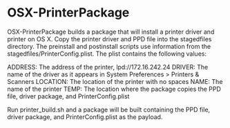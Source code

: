 OSX-PrinterPackage
==================

OSX-PrinterPackage builds a package that will install a printer driver and printer on OS X.  Copy the printer driver and PPD file into the stagedfiles directory.  The preinstall and postinstall scripts use information from the stagedfiles/PrinterConfig.plist.  The plist contains the following values:

ADDRESS: The address of the printer, lpd://172.16.242.24
DRIVER: The name of the driver as it appears in System Preferences > Printers & Scanners
LOCATION: The location of the printer with no spaces
NAME: The name of the printer
TEMP: The location where the package copies the PPD file, driver package, and PrinterConfig.plist

Run printer_build.sh and a package will be built containing the PPD file, driver package, and PrinterConfig.plist as the payload.

